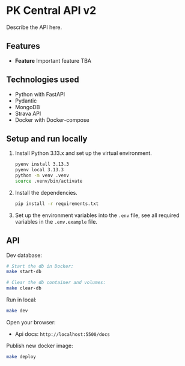 # PK Central API v2

Describe the API here.

## Features

- **Feature** Important feature TBA

## Technologies used

- Python with FastAPI
- Pydantic
- MongoDB
- Strava API
- Docker with Docker-compose

## Setup and run locally

1. Install Python 3.13.x and set up the virtual environment.

   ```bash
   pyenv install 3.13.3
   pyenv local 3.13.3
   python -m venv .venv
   source .venv/bin/activate
   ```

2. Install the dependencies.

   ```bash
   pip install -r requirements.txt
   ```

3. Set up the environment variables into the `.env` file, see all required variables in the `.env.example` file.

## API

Dev database:

```bash
# Start the db in Docker:
make start-db

# Clear the db container and volumes:
make clear-db
```

Run in local:

```bash
make dev
```

Open your browser:

- Api docs: `http://localhost:5500/docs`

Publish new docker image:

```bash
make deploy
```
